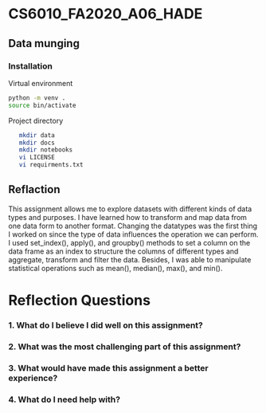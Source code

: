 # CS6010_FA2020_A06_HADE

## Data munging



### Installation

Virtual environment 
```bash
python -m venv .
source bin/activate 
```
Project directory 
```bash
   mkdir data
   mkdir docs
   mkdir notebooks
   vi LICENSE
   vi requirments.txt

```

## Reflaction

This assignment allows me to explore datasets with different kinds of data types and purposes. I  have learned how to transform and map data from one data form to another format. Changing the datatypes was the first thing I worked on since the type of data influences the operation we can perform. I used set_index(), apply(), and groupby() methods to set a column on the data frame as an index to structure the columns of different types and aggregate, transform and filter the data. Besides, I was able to manipulate statistical operations such as mean(), median(), max(), and min().






# Reflection Questions

### 1. What do I believe I did well on this assignment?



### 2. What was the most challenging part of this assignment?




### 3. What would have made this assignment a better experience?



### 4. What do I need help with?